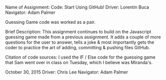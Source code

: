 Name of Assignment:  Code: Start Using GitHub!
Driver: Lorentin Buca
Navigator: Adam Palmer

Guessing Game code was worked as a pair.

Brief Description:  This assignment continues to build on the Javascript guessing game made from a previous assignment.  It adds a couple of more questions for the user to answer, tells a joke & most importantly gets the coder to practice the art of adding, committing & pushing files GitHub.

Citation of code sources: I used the IF / Else code for the guessing game that Sam went over in class on Tuesday, which I believe was Miranda's.

October 30, 2015
Driver: Chris Lee
Navigator: Adam Palmer
